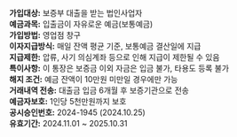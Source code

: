**가입대상:** 보증부 대출을 받는 법인사업자  
**예금과목:** 입출금이 자유로운 예금(보통예금)  
**가입방법:** 영업점 창구  
**이자지급방식:** 매일 잔액 평균 기준, 보통예금 결산일에 지급  
**지급제한:** 압류, 사기 의심계좌 등으로 인해 지급이 제한될 수 있음  
**특이사항:** 이 통장은 보증금 이외 자금은 입금 불가, 타용도 등록 불가  
**해지 조건:** 예금 잔액이 10만원 미만일 경우에만 가능  
**거래내역 전송:** 대출금 입금 6개월 후 보증기관으로 전송  
**예금자보호:** 1인당 5천만원까지 보호  
**공시승인번호:** 2024-1945 (2024.10.25)  
**유효기간:** 2024.11.01 ~ 2025.10.31